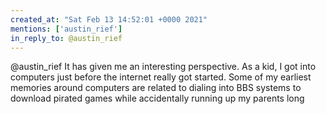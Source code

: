 ```yaml
---
created_at: "Sat Feb 13 14:52:01 +0000 2021"
mentions: ['austin_rief']
in_reply_to: @austin_rief
---
```


@austin_rief It has given me an interesting perspective. As a kid, I got into computers just before the internet really got started. Some of my earliest memories around computers are related to dialing into BBS systems to download pirated games while accidentally running up my parents long